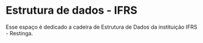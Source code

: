 # Estrutura de dados - IFRS
 
Esse espaço é dedicado a cadeira de Estrutura de Dados da instituição IFRS - Restinga. 
